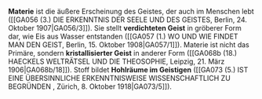 
**Materie** ist die äußere Erscheinung des Geistes, der auch im Menschen lebt ([[GA056 (3.) DIE ERKENNTNIS DER SEELE UND DES GEISTES, Berlin, 24. Oktober 1907|GA056/3]]). Sie stellt **verdichteten Geist** in gröberer Form dar, wie Eis aus Wasser entstanden ([[GA057 (1.) WO UND WIE FINDET MAN DEN GEIST, Berlin, 15. Oktober 1908|GA057/1]]). Materie ist nicht das Primäre, sondern **kristallisierter Geist** in anderer Form ([[GA068b (18.) HAECKELS WELTRÄTSEL UND DIE THEOSOPHIE, Leipzig, 21. März 1906|GA068b/18]]). Stoff bildet **Hohlräume im Geistigen** ([[GA073 (5.) IST EINE ÜBERSINNLICHE ERKENNTNISWEISE WISSENSCHAFTLICH ZU BEGRÜNDEN , Zürich, 8. Oktober 1918|GA073/5]]).
